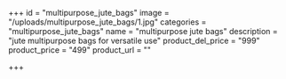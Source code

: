 +++
id = "multipurpose_jute_bags"
image = "/uploads/multipurpose_jute_bags/1.jpg"
categories = "multipurpose_jute_bags"
name = "multipurpose jute bags"
description = "jute multipurpose bags for versatile use"
product_del_price = "999"
product_price = "499"
product_url = ""

+++
